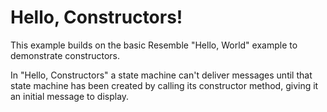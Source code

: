 # Hello, Constructors!

<!--
TODO: link to the more basic "Hello, World" example and mention that we're
building off it, once that example is published.
-->

This example builds on the basic Resemble "Hello, World" example to demonstrate
constructors.

In "Hello, Constructors" a state machine can't deliver messages until
that state machine has been created by calling its constructor method, giving it
an initial message to display.

<!--
TODO: link to the user guide once it explains constructors, with a mention like:
Read more about constructors [in the Resemble User Guide](
  link-to-constructors-entry-here).
-->
